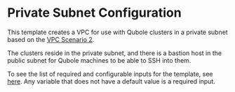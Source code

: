 # Private Subnet Configuration

This template creates a VPC for use with Qubole clusters in a private subnet based on the [VPC Scenario 2](https://docs.aws.amazon.com/vpc/latest/userguide/VPC_Scenario2.html).

The clusters reside in the private subnet, and there is a bastion host in the public subnet for Qubole machines to be able to SSH into them. 

To see the list of required and configurable inputs for the template, see [here](variables.tf). Any variable that does not have a default value is a required input.
